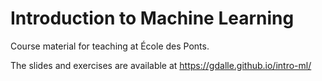 # Introduction to Machine Learning

Course material for teaching at École des Ponts.

The slides and exercises are available at <https://gdalle.github.io/intro-ml/>